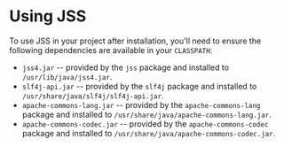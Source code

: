 # Using JSS

To use JSS in your project after installation, you'll need to ensure the
following dependencies are available in your `CLASSPATH`:

 - `jss4.jar` -- provided by the `jss` package and installed to
   `/usr/lib/java/jss4.jar`.
 - `slf4j-api.jar` -- provided by the `slf4j` package and installed to
   `/usr/share/java/slf4j/slf4j-api.jar`.
 - `apache-commons-lang.jar` -- provided by the `apache-commons-lang` package
   and installed to `/usr/share/java/apache-commons-lang.jar`.
 - `apache-commons-codec.jar` -- provided by the `apache-commons-codec`
   package and installed to `/usr/share/java/apache-commons-codec.jar`.
